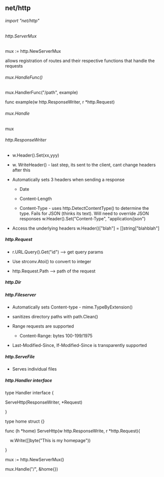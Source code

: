 ## net/http

###### import "net/http"

###### http.ServerMux

mux := http.NewServerMux

allows registration of routes and their respective functions that handle the requests

###### mux.HandleFunc()

mux.HandlerFunc("/path", example)

func example(w http.ResponseWriter, r *http.Request)

###### mux.Handle

mux

###### http.ResponseWriter

- w.Header().Set(xx,yyy)

- w. WriteHeader() - last step, its sent to the client, cant change headers after this

- Automatically sets 3 headers when sending a response
  
  - Date
  
  - Content-Length
  
  - Content-Type - uses http.DetectContentType() to determine the type. Fails for JSON (thinks its text). Will need to override JSON responses w.Header().Set("Content-Type", "application/json")

- Access the underlying headers w.Header()["blah"] = []string["blahblah"]

##### http.Request

- r.URL.Query().Get("id") --> get query params

- Use strconv.Atoi() to convert to integer

- http.Request.Path --> path of the request

##### http.Dir

##### http.Fileserver

- Automatically sets Content-type - mime.TypeByExtension()

- sanitizes directory paths with path.Clean()

- Range requests are supported
  
  - Content-Range: bytes 100-199/1975

- Last-Modified-Since, If-Modified-Since is transparently supported 

##### http.ServeFile

- Serves individual files 

##### http.Handler interface

type Handler interface {

  ServeHttp(ResponseWriter, *Request)

}



type home struct {}

func (h *home) ServeHttp(w http.ResponseWrite, r *http.Request){

    w.Write([]byte("This is my homepage"))

}



mux := http.NewServerMux()

mux.Handle("/", &home{})
